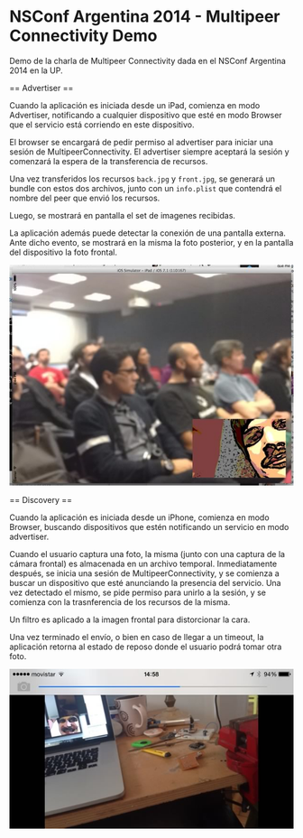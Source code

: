 NSConf Argentina 2014 - Multipeer Connectivity Demo
===================================================

Demo de la charla de Multipeer Connectivity dada en el NSConf Argentina 2014 en la UP.

== Advertiser ==

Cuando la aplicación es iniciada desde un iPad, comienza en modo Advertiser, notificando a cualquier dispositivo que esté en modo Browser que el servicio está corriendo en este dispositivo.

El browser se encargará de pedir permiso al advertiser para iniciar una sesión de MultipeerConnectivity. El advertiser siempre aceptará la sesión y comenzará la espera de la transferencia de recursos.

Una vez transferidos los recursos `back.jpg` y `front.jpg`, se generará un bundle con estos dos archivos, junto con un `info.plist` que contendrá el nombre del peer que envió los recursos.

Luego, se mostrará en pantalla el set de imagenes recibidas.

La aplicación además puede detectar la conexión de una pantalla externa. Ante dicho evento, se mostrará en la misma la foto posterior, y en la pantalla del dispositivo la foto frontal.

![Captura de pantalla de iPad](doc/ipad.jpg)

== Discovery ==

Cuando la aplicación es iniciada desde un iPhone, comienza en modo Browser, buscando dispositivos que estén notificando un servicio en modo advertiser.

Cuando el usuario captura una foto, la misma (junto con una captura de la cámara frontal) es almacenada en un archivo temporal. Inmediatamente después, se inicia una sesión de MultipeerConnectivity, y se comienza a buscar un dispositivo que esté anunciando la presencia del servicio. Una vez detectado el mismo, se pide permiso para unirlo a la sesión, y se comienza con la trasnferencia de los recursos de la misma.

Un filtro es aplicado a la imagen frontal para distorcionar la cara.

Una vez terminado el envío, o bien en caso de llegar a un timeout, la aplicación retorna al estado de reposo donde el usuario podrá tomar otra foto.

![Captura de pantalla de iPad](doc/iphone.jpg)

